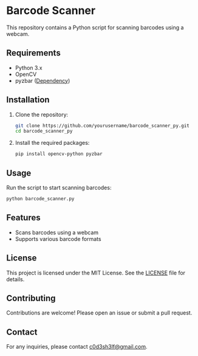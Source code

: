 # Barcode Scanner

This repository contains a Python script for scanning barcodes using a webcam.

## Requirements

- Python 3.x
- OpenCV
- pyzbar ([Dependency](dependency.md))

## Installation

1. Clone the repository:

   ```sh
   git clone https://github.com/yourusername/barcode_scanner_py.git
   cd barcode_scanner_py
   ```

2. Install the required packages:
   ```sh
   pip install opencv-python pyzbar
   ```

## Usage

Run the script to start scanning barcodes:

```sh
python barcode_scanner.py
```

## Features

- Scans barcodes using a webcam
- Supports various barcode formats

## License

This project is licensed under the MIT License. See the [LICENSE](LICENSE.md) file for details.

## Contributing

Contributions are welcome! Please open an issue or submit a pull request.

## Contact

For any inquiries, please contact c0d3sh3lf@gmail.com.
